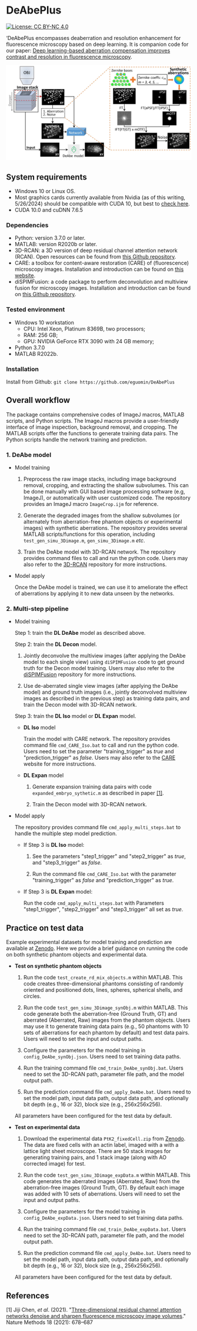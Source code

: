 # DeAbePlus

[![License: CC BY-NC 4.0](https://img.shields.io/badge/License-CC%20BY--NC%204.0-lightgrey.svg)](https://creativecommons.org/licenses/by-nc/4.0/)

‘DeAbePlus encompasses deaberration and resolution enhancement for fluorescence microscopy based on deep learning. It is companion code for our paper: [Deep learning-based aberration compensation improves contrast and resolution in fluorescence microscopy](https://www.biorxiv.org/content/10.1101/2023.10.15.562439v2).
 
![Example](./General/DeAbe.jpg)

## System requirements

- Windows 10 or Linux OS. 
- Most graphics cards currently available from Nvidia (as of this writing, 5/26/2024) should be compatible with CUDA 10, but best to [check here](https://developer.nvidia.com/cuda-gpus).
- CUDA 10.0 and cuDNN 7.6.5

### Dependencies

- Python: version 3.7.0 or later.
- MATLAB: version R2020b or later.
- 3D-RCAN: a 3D version of deep residual channel attention network (RCAN). Open resources can be found from [this Github repository](https://github.com/AiviaCommunity/3D-RCAN). 
- CARE: a toolbox for content-aware restoration (CARE) of (fluorescence) microscopy images. Installation and introduction can be found on [this website](https://csbdeep.bioimagecomputing.com/doc/).
- diSPIMFusion: a code package to perform deconvolution and multiview fusion for microscopy images. Installation and introduction can be found on [this Github repository](https://github.com/eguomin/diSPIMFusion).

### Tested environment

- Windows 10 workstation
    - CPU: Intel Xeon, Platinum 8369B, two processors; 
    - RAM: 256 GB; 
    - GPU: NVIDIA GeForce RTX 3090 with 24 GB memory; 
- Python 3.7.0 
- MATLAB R2022b.

### Installation

Install from Github:
`git clone https://github.com/eguomin/DeAbePlus`

## Overall workflow

The package contains comprehensive codes of ImageJ macros, MATLAB scripts, and Python scripts. The ImageJ macros provide a user-friendly interface of image inspection, background removal, and cropping. The MATLAB scripts offer the functions to generate training data pairs. The Python scripts handle the network training and prediction.

### 1. DeAbe model

- Model training
        
    1) Preprocess the raw image stacks, including image background removal, cropping, and extracting the shallow subvolumes. This can be done manually with GUI based image processing software (e.g, ImageJ), or automatically with user customized code. The repository provides an ImageJ macro `ImageCrop.ijm` for reference. 
   
    2) Generate the degraded images from the shallow subvolumes (or alternately from aberration-free phantom objects or experimental images) with synthetic aberrations. The repository provides several MATLAB scripts/functions for this operation, including `test_gen_simu_3Dimage.m`, `gen_simu_3Dimage.m` *etc*.

    3) Train the DeAbe model with 3D-RCAN network. The repository provides command files to call and run the python code. Users may also refer to the [3D-RCAN](https://github.com/AiviaCommunity/3D-RCAN) repository for more instructions.
    
- Model apply

    Once the DeAbe model is trained, we can use it to ameliorate the effect of aberrations by applying it to new data unseen by the networks. 

### 2. Multi-step pipeline

- Model training
        
    Step 1: train the **DL DeAbe** model as described above. 
        
    Step 2: train the **DL Decon** model. 
        
     1) Jointly deconvolve the multiview images (after applying the DeAbe model to each single view) using `diSPIMFusion` code to get ground truth for the Decon model training. Users may also refer to the [diSPIMFusion](https://github.com/eguomin/diSPIMFusion) repository for more instructions.

     2) Use de-aberrated single view images (after applying the DeAbe model) and ground truth images (i.e., jointly deconvolved multiview images as described in the previous step) as training data pairs, and train the Decon model with 3D-RCAN network.

    Step 3: train the **DL Iso** model or **DL Expan** model.
    
    - **DL Iso** model

        Train the model with CARE network. The repository provides command file `cmd_CARE_Iso.bat` to call and run the python code. Users need to set the parameter "training_trigger" as *true* and "prediction_trigger" as *false*. Users may also refer to the [CARE](https://csbdeep.bioimagecomputing.com/doc/) website for more instructions.

    - **DL Expan** model
    
        1) Generate expansion training data pairs with code `expanded_embryo_sythetic.m` as described in paper [[1]](#1). 
        
        2) Train the Decon model with 3D-RCAN network.
    
- Model apply

     The repository provides command file `cmd_apply_multi_steps.bat` to handle the multiple step model prediction.

    - If Step 3 is **DL Iso** model:
    
        1) See the parameters "step1_trigger" and "step2_trigger" as *true*, and "step3_trigger" as *false*.

        2) Run the command file `cmd_CARE_Iso.bat` with the parameter "training_trigger" as *false* and "prediction_trigger" as *true*.

    - If Step 3 is **DL Expan** model:
    
        Run the code `cmd_apply_multi_steps.bat` with Parameters "step1_trigger", "step2_trigger" and "step3_trigger" all set as *true*.

## Practice on test data
 
 Example experimental datasets for model training and prediction are available at [Zenodo](https://doi.org/10.5281/zenodo.8424245). Here we provide a brief guidance on running the code on both synthetic phantom objects and experimental data.

 - **Test on synthetic phantom objects**
                
     1) Run the code `test_create_rd_mix_objects.m` within MATLAB. This code creates three-dimensional phantoms consisting of randomly oriented and positioned dots, lines, spheres, spherical shells, and circles. 

     2) Run the code `test_gen_simu_3Dimage_synObj.m` within MATLAB. This code generate both the aberration-free (Ground Truth, GT) and aberrated (Aberrated, Raw) images from the phantom objects. Users may use it to generate training data pairs (e.g., 50 phantoms with 10 sets of aberrations for each phantom by default) and test data pairs. Users will need to set the input and output paths.
     
     3) Configure the parameters for the model training in `config_DeAbe_synObj.json`. Users need to set training data paths.

     4) Run the training command file `cmd_train_DeAbe_synObj.bat`. Users need to set the 3D-RCAN path, parameter file path, and the model output path.

     5) Run the prediction command file `cmd_apply_DeAbe.bat`. Users need to set the model path, input data path, output data path, and optionally bit depth (e.g., 16 or 32), block size (e.g., 256x256x256). 
     
    All parameters have been configured for the test data by default.

 - **Test on experimental data**
                
     1) Download the experimental data `PtK2_fixedCell.zip` from [Zenodo](https://doi.org/10.5281/zenodo.8424245). The data are fixed cells with an actin label, imaged with a with a lattice light sheet microscope. There are 50 stack images for generating training pairs, and 1 stack image (along with AO corrected image) for test. 

     2) Run the code `test_gen_simu_3Dimage_expData.m` within MATLAB. This code generates the aberrated images (Aberrated, Raw) from the aberration-free images (Ground Truth, GT). By default each image was added with 10 sets of aberrations. Users will need to set the input and output paths.
     
     3) Configure the parameters for the model training in `config_DeAbe_expData.json`. Users need to set training data paths.

     4) Run the training command file `cmd_train_DeAbe_expData.bat`. Users need to set the 3D-RCAN path, parameter file path, and the model output path.

     5) Run the prediction command file `cmd_apply_DeAbe.bat`. Users need to set the model path, input data path, output data path, and optionally bit depth (e.g., 16 or 32), block size (e.g., 256x256x256). 

    All parameters have been configured for the test data by default.

## References

<a id="1">[1]</a>
Jiji Chen, *et al*. (2021).
"[Three-dimensional residual channel attention networks denoise and sharpen fluorescence microscopy image volumes](https://www.nature.com/articles/s41592-021-01155-x)." Nature Methods 18 (2021): 678–687
